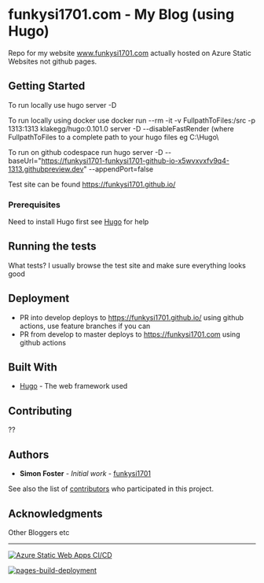 # funkysi1701.com - My Blog (using Hugo)

Repo for my website www.funkysi1701.com actually hosted on Azure Static Websites not github pages.

## Getting Started

To run locally use
hugo server -D

To run locally using docker use
docker run --rm -it -v FullpathToFiles:/src -p 1313:1313 klakegg/hugo:0.101.0 server -D --disableFastRender (where FullpathToFiles to a complete path to your hugo files eg C:\Hugo\

To run on github codespace run
hugo server -D --baseUrl="https://funkysi1701-funkysi1701-github-io-x5wvxvxfv9q4-1313.githubpreview.dev" --appendPort=false

Test site can be found https://funkysi1701.github.io/

### Prerequisites

Need to install Hugo first see [Hugo](https://gohugo.io/) for help

## Running the tests

What tests? I usually browse the test site and make sure everything looks good

## Deployment

* PR into develop deploys to https://funkysi1701.github.io/ using github actions, use feature branches if you can
* PR from develop to master deploys to https://funkysi1701.com using github actions

## Built With

* [Hugo](https://gohugo.io/) - The web framework used

## Contributing

??

## Authors

* **Simon Foster** - *Initial work* - [funkysi1701](https://github.com/funkysi1701)

See also the list of [contributors](https://github.com/funkysi1701/funkysi1701.github.io/contributors) who participated in this project.

## Acknowledgments

Other Bloggers etc

---

[![Azure Static Web Apps CI/CD](https://github.com/funkysi1701/funkysi1701.github.io/actions/workflows/azure-static-web-apps-victorious-pebble-0b8f90e03.yml/badge.svg)](https://github.com/funkysi1701/funkysi1701.github.io/actions/workflows/azure-static-web-apps-victorious-pebble-0b8f90e03.yml)

[![pages-build-deployment](https://github.com/funkysi1701/funkysi1701.github.io/actions/workflows/pages/pages-build-deployment/badge.svg)](https://github.com/funkysi1701/funkysi1701.github.io/actions/workflows/pages/pages-build-deployment)

